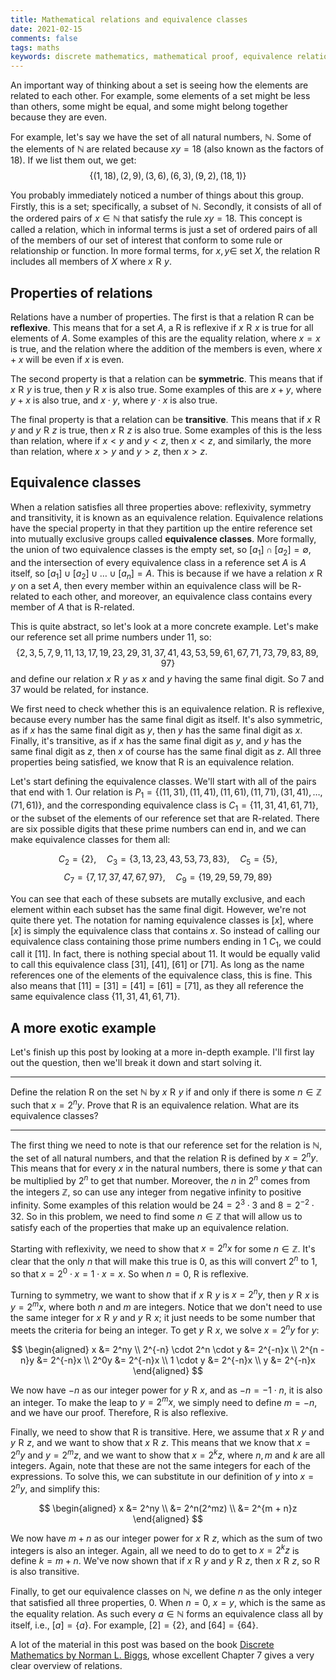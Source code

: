 ```yaml
---
title: Mathematical relations and equivalence classes  
date: 2021-02-15  
comments: false  
tags: maths
keywords: discrete mathematics, mathematical proof, equivalence relations, reflexive, symmetric, transitive, equivalence classes
---
```


An important way of thinking about a set is seeing how the elements are related to each other. For example, some elements of a set might be less than others, some might be equal, and some might belong together because they are even. 

For example, let's say we have the set of all natural numbers, $\mathbb{N}$. Some of the elements of $\mathbb{N}$ are related because $xy = 18$ (also known as the factors of 18). If we list them out, we get:
$$\{(1, 18), (2, 9), (3, 6), (6, 3), (9, 2), (18, 1)\}$$

You probably immediately noticed a number of things about this group. Firstly, this is a set; specifically, a subset of $\mathbb{N}$. Secondly, it consists of all of the ordered pairs of $x \in \mathbb{N}$ that satisfy the rule $xy = 18$. This concept is called a relation, which in informal terms is just a set of ordered pairs of all of the members of our set of interest that conform to some rule or relationship or function. In more formal terms, for $x, y \in$ set $X$, the relation $\mathrel{R}$ includes all members of $X$ where $x\mathrel{R}y$. 

## Properties of relations

Relations have a number of properties. The first is that a relation $\mathrel{R}$ can be **reflexive**. This means that for a set $A$, a $\mathrel{R}$ is reflexive if $x\mathrel{R}x$ is true for all elements of $A$. Some examples of this are the equality relation, where $x = x$ is true, and the relation where the addition of the members is even, where $x + x$ will be even if $x$ is even.

The second property is that a relation can be **symmetric**. This means that if $x\mathrel{R}y$ is true, then $y\mathrel{R}x$ is also true. Some examples of this are $x + y$, where $y + x$ is also true, and $x \cdot y$, where $y \cdot x$ is also true.

The final property is that a relation can be **transitive**. This means that if $x\mathrel{R}y$ and $y\mathrel{R}z$ is true, then $x\mathrel{R}z$ is also true. Some examples of this is the less than relation, where if $x < y$ and $y < z$, then $x < z$, and similarly, the more than relation, where $x > y$ and $y > z$, then $x > z$. 

## Equivalence classes

When a relation satisfies all three properties above: reflexivity, symmetry and transitivity, it is known as an equivalence relation. Equivalence relations have the special property in that they partition up the entire reference set into mutually exclusive groups called **equivalence classes**. More formally, the union of two equivalence classes is the empty set, so  $[a_1] \cap [a_2] = \emptyset$, and the intersection of every equivalence class in a reference set $A$ is $A$ itself, so $[a_1] \cup [a_2] \cup \ldots \cup [a_n] = A$. This is because if we have a relation $x\mathrel{R}y$ on a set $A$, then every member within an equivalence class will be $\mathrel{R}$-related to each other, and moreover, an equivalence class contains every member of $A$ that is $\mathrel{R}$-related. 

This is quite abstract, so let's look at a more concrete example. Let's make our reference set all prime numbers under 11, so: 
$$\{2, 3, 5, 7, 9, 11, 13, 17, 19, 23, 29, 31, 37, 41, 43, 53, 59, 61, 67, 71, 73, 79, 83, 89, 97\}$$ 
and define our relation $x\mathrel{R}y$ as $x$ and $y$ having the same final digit. So 7 and 37 would be related, for instance. 

We first need to check whether this is an equivalence relation. $\mathrel{R}$ is reflexive, because every number has the same final digit as itself. It's also symmetric, as if $x$ has the same final digit as $y$, then $y$ has the same final digit as $x$. Finally, it's transitive, as if $x$ has the same final digit as $y$, and $y$ has the same final digit as $z$, then $x$ of course has the same final digit as $z$. All three properties being satisfied, we know that $\mathrel{R}$ is an equivalence relation.

Let's start defining the equivalence classes. We'll start with all of the pairs that end with 1. Our relation is $P_1 = \{(11, 31), (11, 41), (11, 61), (11, 71), (31, 41), \ldots, (71, 61)\}$, and the corresponding equivalence class is $C_1 = \{11, 31, 41, 61, 71\}$, or the subset of the elements of our reference set that are $\mathrel{R}$-related. There are six possible digits that these prime numbers can end in, and we can make equivalence classes for them all:

$$C_2 = \{2\}, \quad C_3 = \{3, 13, 23, 43, 53, 73, 83\}, \quad C_5 = \{5\},$$
$$C_7 = \{7, 17, 37, 47, 67, 97\}, \quad C_9 = \{19, 29, 59, 79, 89\}$$


You can see that each of these subsets are mutally exclusive, and each element within each subset has the same final digit. However, we're not quite there yet. The notation for naming equivalence classes is $[x]$, where $[x]$ is simply the equivalence class that contains $x$. So instead of calling our equivalence class containing those prime numbers ending in 1 $C_1$, we could call it $[11]$. In fact, there is nothing special about 11. It would be equally valid to call this equivalence class $[31]$, $[41]$, $[61]$ or $[71]$. As long as the name references one of the elements of the equivalence class, this is fine. This also means that $[11] = [31] = [41] = [61] = [71]$, as they all reference the same equivalence class $\{11, 31, 41, 61, 71\}$.

## A more exotic example

Let's finish up this post by looking at a more in-depth example. I'll first lay out the question, then we'll break it down and start solving it.

----------

Define the relation $\mathrel{R}$ on the set $\mathbb{N}$ by $x\mathrel{R}y$ if and only if there is some $n \in \mathbb{Z}$ such that $x = 2^ny$. Prove that $\mathrel{R}$ is an equivalence relation. What are its equivalence classes?

-----------

The first thing we need to note is that our reference set for the relation is $\mathbb{N}$, the set of all natural numbers, and that the relation $\mathrel{R}$ is defined by $x = 2^ny$. This means that for every $x$ in the natural numbers, there is some $y$ that can be multiplied by $2^n$ to get that number. Moreover, the $n$ in $2^n$ comes from the integers $\mathbb{Z}$, so can use any integer from negative infinity to positive infinity. Some examples of this relation would be $24 = 2^3 \cdot 3$ and $8 = 2^{-2} \cdot 32$. So in this problem, we need to find some $n \in \mathbb{Z}$ that will allow us to satisfy each of the properties that make up an equivalence relation.

Starting with reflexivity, we need to show that $x = 2^nx$ for some $n \in \mathbb{Z}$. It's clear that the only $n$ that will make this true is 0, as this will convert $2^n$ to 1, so that $x = 2^0 \cdot x = 1 \cdot x = x$. So when $n = 0$, $\mathrel{R}$ is reflexive.

Turning to symmetry, we want to show that if $x\mathrel{R}y$ is $x = 2^ny$, then $y\mathrel{R}x$ is $y = 2^mx$, where both $n$ and $m$ are integers. Notice that we don't need to use the same integer for $x\mathrel{R}y$ and $y\mathrel{R}x$; it just needs to be some number that meets the criteria for being an integer. To get $y\mathrel{R}x$, we solve $x = 2^ny$ for $y$:

$$
\begin{aligned}
x &= 2^ny \\
2^{-n} \cdot 2^n \cdot y &= 2^{-n}x \\
2^{n - n}y &= 2^{-n}x \\
2^0y &= 2^{-n}x \\
1 \cdot y &= 2^{-n}x \\
y &= 2^{-n}x
\end{aligned}
$$

We now have $-n$ as our integer power for $y\mathrel{R}x$, and as $-n = -1 \cdot n$, it is also an integer. To make the leap to $y = 2^mx$, we simply need to define $m = -n$, and we have our proof. Therefore, $\mathrel{R}$ is also reflexive.

Finally, we need to show that $\mathrel{R}$ is transitive. Here, we assume that $x\mathrel{R}y$ and $y\mathrel{R}z$, and we want to show that $x\mathrel{R}z$. This means that we know that $x = 2^ny$ and $y = 2^mz$, and we want to show that $x = 2^kz$, where $n, m$ and $k$ are all integers. Again, note that these are not the same integers for each of the expressions. To solve this, we can substitute in our definition of $y$ into $x = 2^ny$, and simplify this:

$$
\begin{aligned}
x &= 2^ny \\
&= 2^n(2^mz) \\
&= 2^{m + n}z
\end{aligned}
$$

We now have $m + n$ as our integer power for $x\mathrel{R}z$, which as the sum of two integers is also an integer. Again, all we need to do to get to $x = 2^kz$ is define $k = m + n$. We've now shown that if $x\mathrel{R}y$ and $y\mathrel{R}z$, then $x\mathrel{R}z$, so $\mathrel{R}$ is also transitive.

Finally, to get our equivalence classes on $\mathbb{N}$, we define $n$ as the only integer that satisfied all three properties, 0. When $n = 0$, $x = y$, which is the same as the equality relation. As such every $a \in \mathbb{N}$ forms an equivalence class all by itself, i.e., $[a] = \{a\}$. For example, $[2] = \{2\}$, and $[64] = \{64\}$.

A lot of the material in this post was based on the book [Discrete Mathematics by Norman L. Biggs](https://global.oup.com/booksites/content/9780198507185/), whose excellent Chapter 7 gives a very clear overview of relations.